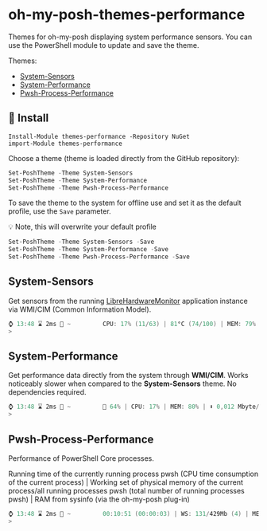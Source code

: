 # oh-my-posh-themes-performance

Themes for oh-my-posh displaying system performance sensors. You can use the PowerShell module to update and save the theme.

Themes:
- [System-Sensors](#system-sensors)
- [System-Performance](#system-performance)
- [Pwsh-Process-Performance](#pwsh-process-performance)

## 🚀 Install

```
Install-Module themes-performance -Repository NuGet
import-Module themes-performance
```

Choose a theme (theme is loaded directly from the GitHub repository):

```PowerShell
Set-PoshTheme -Theme System-Sensors
Set-PoshTheme -Theme System-Performance
Set-PoshTheme -Theme Pwsh-Process-Performance
```

To save the theme to the system for offline use and set it as the default profile, use the `Save` parameter.

💡 Note, this will overwrite your default profile

```PowerShell
Set-PoshTheme -Theme System-Sensors -Save
Set-PoshTheme -Theme System-Performance -Save
Set-PoshTheme -Theme Pwsh-Process-Performance -Save
```

## System-Sensors

Get sensors from the running [LibreHardwareMonitor](https://github.com/LibreHardwareMonitor/LibreHardwareMonitor) application instance via WMI/CIM (Common Information Model).

```PowerShell
⌚ 13:48 ⌛ 2ms 📁 ~         CPU: 17% (11/63) | 81°C (74/100) | MEM: 79% (12/15Gb) | ⬇ 0,032 Mbyte/s ⬆ 0,003 Mbyte/s
>
```

## System-Performance

Get performance data directly from the system through **WMI/CIM**. Works noticeably slower when compared to the **System-Sensors** theme. No dependencies required.

```PowerShell
⌚ 13:48 ⌛ 2ms 📁 ~         🔋 64% | CPU: 17% | MEM: 80% | ⬇ 0,012 Mbyte/s ⬆ 0,002 Mbyte/s
>
```

## Pwsh-Process-Performance

Performance of PowerShell Core processes.

Running time of the currently running process pwsh (CPU time consumption of the current process) | Working set of physical memory of the current process/all running processes pwsh (total number of running processes pwsh) | RAM from sysinfo (via the oh-my-posh plug-in)

```PowerShell
⌚ 13:48 ⌛ 2ms 📁 ~         00:10:51 (00:00:03) | WS: 131/429Mb (4) | MEM: 80% (12/15Gb)
>
```